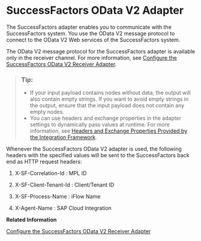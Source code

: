 <!-- loiob27829c720db4773a147b8bb2b61c2ba -->

# SuccessFactors OData V2 Adapter

The SuccessFactors adapter enables you to communicate with the SuccessFactors system. You use the OData V2 message protocol to connect to the OData V2 Web services of the SuccessFactors system.

The OData V2 message protocol for the SuccessFactors adapter is available only in the receiver channel. For more information, see [Configure the SuccessFactors OData V2 Receiver Adapter](configure-the-successfactors-odata-v2-receiver-adapter-d16dd12.md).

> ### Tip:  
> -   If your input payload contains nodes without data, the output will also contain empty strings. If you want to avoid empty strings in the output, ensure that the input payload does not contain any empty nodes.
> -   You can use headers and exchange properties in the adapter settings to dynamically pass values at runtime. For more information, see [Headers and Exchange Properties Provided by the Integration Framework](headers-and-exchange-properties-provided-by-the-integration-framework-d0fcb09.md).

Whenever the SuccessFactors OData V2 adapter is used, the following headers with the specified values will be sent to the SuccessFactors back end as HTTP request headers:

1.  X-SF-Correlation-Id : MPL ID

2.  X-SF-Client-Tenant-Id : Client/Tenant ID

3.  X-SF-Process-Name : iFlow Name

4.  X-Agent-Name : SAP Cloud Integration


**Related Information**  


[Configure the SuccessFactors OData V2 Receiver Adapter](configure-the-successfactors-odata-v2-receiver-adapter-d16dd12.md "Configure the SuccessFactors OData V2 receiver adapter by understanding the adapter parameters.")

